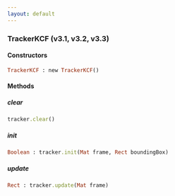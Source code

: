 ```yaml
---
layout: default
---
```


###  TrackerKCF (v3.1, v3.2, v3.3)

<a name="constructors"></a>

####  Constructors
``` ruby
TrackerKCF : new TrackerKCF()
```

####  Methods

<a name="clear"></a>

#####  clear
``` ruby
tracker.clear()
```

<a name="init"></a>

#####  init
``` ruby
Boolean : tracker.init(Mat frame, Rect boundingBox)
```

<a name="update"></a>

#####  update
``` ruby
Rect : tracker.update(Mat frame)
```